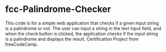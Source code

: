 # fcc-Palindrome-Checker
This code is for a simple web application that checks if a given input string is a palindrome or not. The user can input a string in the text input field, and when the check button is clicked, the application checks if the input string is a palindrome and displays the result. Certification Project from freeCodeCamp.
